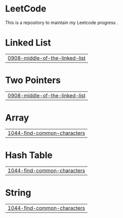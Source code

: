 # LeetCode
This is a repository to maintain my Leetcode progress .


# Linked List
|  |
| ------- |
| [0908-middle-of-the-linked-list](https://github.com/Luck-shya/LeetCode/tree/master/0908-middle-of-the-linked-list) |
# Two Pointers
|  |
| ------- |
| [0908-middle-of-the-linked-list](https://github.com/Luck-shya/LeetCode/tree/master/0908-middle-of-the-linked-list) |
# Array
|  |
| ------- |
| [1044-find-common-characters](https://github.com/Luck-shya/LeetCode/tree/master/1044-find-common-characters) |
# Hash Table
|  |
| ------- |
| [1044-find-common-characters](https://github.com/Luck-shya/LeetCode/tree/master/1044-find-common-characters) |
# String
|  |
| ------- |
| [1044-find-common-characters](https://github.com/Luck-shya/LeetCode/tree/master/1044-find-common-characters) |